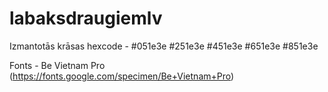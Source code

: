 # labaksdraugiemlv
Izmantotās krāsas hexcode - 
#051e3e  #251e3e  #451e3e  #651e3e  #851e3e

Fonts - Be Vietnam Pro (https://fonts.google.com/specimen/Be+Vietnam+Pro)



